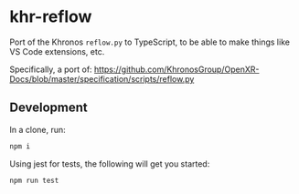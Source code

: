 # khr-reflow

<!--
Copyright 2021, Collabora, Ltd.
SPDX-License-Identifier: CC-BY-4.0
-->

Port of the Khronos `reflow.py` to TypeScript, to be able to make things like VS Code extensions, etc.

Specifically, a port of: <https://github.com/KhronosGroup/OpenXR-Docs/blob/master/specification/scripts/reflow.py>

## Development

In a clone, run:

```sh
npm i
```

Using jest for tests, the following will get you started:

```sh
npm run test
```
